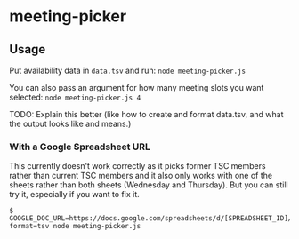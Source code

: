 # meeting-picker

## Usage

Put availability data in `data.tsv` and run: `node meeting-picker.js`

You can also pass an argument for how many meeting slots you want selected:
`node meeting-picker.js 4`

TODO: Explain this better (like how to create and format data.tsv, and what the
output looks like and means.)

### With a Google Spreadsheet URL

This currently doesn't work correctly as it picks former TSC members rather than
current TSC members and it also only works with one of the sheets rather than
both sheets (Wednesday and Thursday). But you can still try it, especially if
you want to fix it.

```console
$ GOOGLE_DOC_URL=https://docs.google.com/spreadsheets/d/[SPREADSHEET_ID]/export?format=tsv node meeting-picker.js
```
